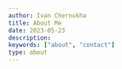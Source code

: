 ```yaml
---
author: Ivan Chernukha
title: About Me
date: 2023-05-23
description:
keywords: ["about", "contact"]
type: about
---
```


